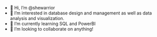 - 👋 Hi, I’m @shewarrior
- 👀 I’m interested in database design and management as well as data analysis and visualization.
- 🌱 I’m currently learning SQL and PowerBI
- 💞️ I’m looking to collaborate on anything!

<!---
shewarrior/shewarrior is a ✨ special ✨ repository because its `README.md` (this file) appears on your GitHub profile.
You can click the Preview link to take a look at your changes.
--->
